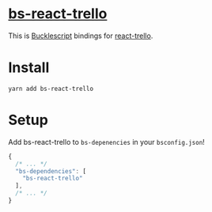 # [bs-react-trello](https://www.npmjs.com/package/bs-react-trello)

This is [Bucklescript](https://bucklescript.github.io/) bindings for [react-trello](https://github.com/rcdexta/react-trello).

# Install
```
yarn add bs-react-trello
```

# Setup

Add bs-react-trello to `bs-depenencies` in your `bsconfig.json`!

```js
{
  /* ... */
  "bs-dependencies": [
    "bs-react-trello"
  ],
  /* ... */
}
```
